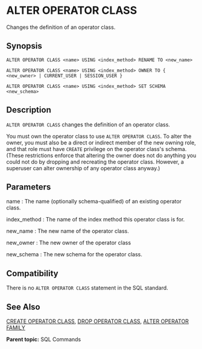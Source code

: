 # ALTER OPERATOR CLASS

Changes the definition of an operator class.

## Synopsis

``` {#sql_command_synopsis}
ALTER OPERATOR CLASS <name> USING <index_method> RENAME TO <new_name>

ALTER OPERATOR CLASS <name> USING <index_method> OWNER TO { <new_owner> | CURRENT_USER | SESSION_USER }

ALTER OPERATOR CLASS <name> USING <index_method> SET SCHEMA <new_schema>
```

## Description

`ALTER OPERATOR CLASS` changes the definition of an operator class.

You must own the operator class to use `ALTER OPERATOR CLASS`. To alter the owner, you must also be a direct or indirect member of the new owning role, and that role must have `CREATE` privilege on the operator class's schema. (These restrictions enforce that altering the owner does not do anything you could not do by dropping and recreating the operator class. However, a superuser can alter ownership of any operator class anyway.)

## Parameters

name
:   The name (optionally schema-qualified) of an existing operator class.

index_method
:   The name of the index method this operator class is for.

new_name
:   The new name of the operator class.

new_owner
:   The new owner of the operator class

new_schema
:   The new schema for the operator class.

## Compatibility

There is no `ALTER OPERATOR CLASS` statement in the SQL standard.

## See Also

[CREATE OPERATOR CLASS](CREATE_OPERATOR_CLASS.html), [DROP OPERATOR CLASS](DROP_OPERATOR_CLASS.html), [ALTER OPERATOR FAMILY](ALTER_OPERATOR_FAMILY.html)

**Parent topic:** SQL Commands

